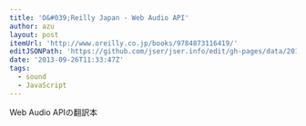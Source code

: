 ```yaml
---
title: 'O&#039;Reilly Japan - Web Audio API'
author: azu
layout: post
itemUrl: 'http://www.oreilly.co.jp/books/9784873116419/'
editJSONPath: 'https://github.com/jser/jser.info/edit/gh-pages/data/2013/09/index.json'
date: '2013-09-26T11:33:47Z'
tags:
  - sound
  - JavaScript
---
```

﻿Web Audio APIの翻訳本

